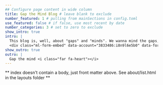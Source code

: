 ```yaml
---
## Configure page content in wide column
title: Gap the Mind Blog # leave blank to exclude
number_featured: 1 # pulling from mainSections in config.toml
use_featured: false # if false, use most recent by date
number_categories: 3 # set to zero to exclude
show_intro: true
intro: |
  This blog is, well, about "gaps" and "minds". We wanna mind the gaps, even though things often get mixed up. The gaps I'm writing in this blog are foe example <ul><li>gaps between the source data and our conclusions,</li><li>gaps between our values and how we act</li><li>or gaps between what we think is making us happy and what might actually make us happy.</li></ul><span class="f5 pv4 tr ttu tracked"><a href="/blog/2022/02/06/about-the-gap-the-mind-blog/" class="dim no-underline">Read More &rarr;</a></span>
  <div class="ml-form-embed" data-account="3833486:i8n9l6e5b0" data-form="5496008:u3i4h3"></div>
show_outro: true
outro: |
  Gap the mind <i class="far fa-heart"></i>
---
```


** index doesn't contain a body, just front matter above.
See about/list.html in the layouts folder **

